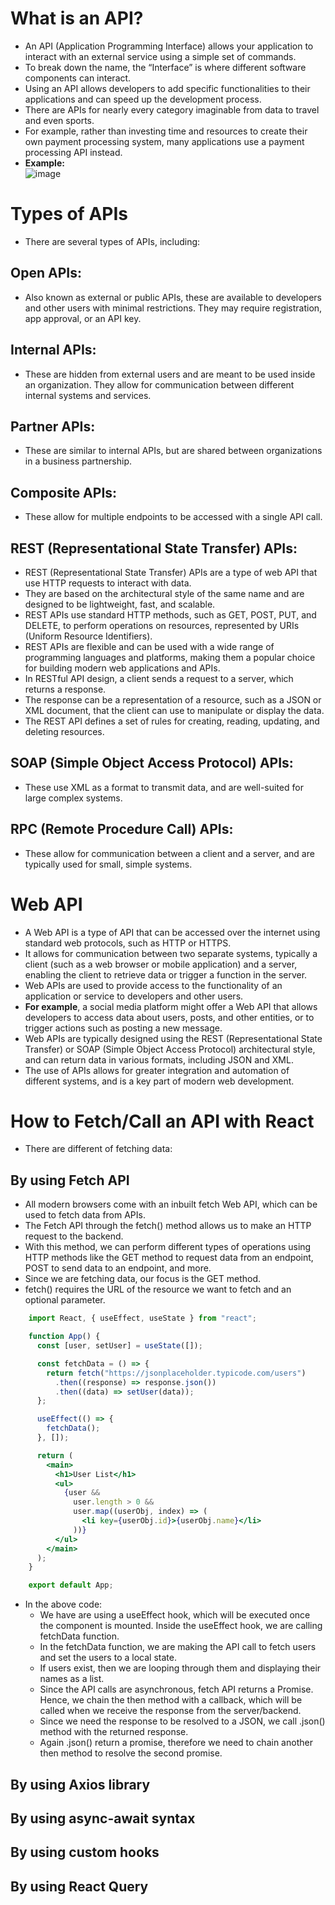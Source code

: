 # What is an API?
- An API (Application Programming Interface) allows your application to interact with an external service using a simple set of commands. 
- To break down the name, the “Interface” is where different software components can interact. 
- Using an API allows developers to add specific functionalities to their applications and can speed up the development process.
- There are APIs for nearly every category imaginable from data to travel and even sports. 
- For example, rather than investing time and resources to create their own payment processing system, many applications use a payment processing API instead.
- **Example:** <br>
![image](https://user-images.githubusercontent.com/88162824/216931681-d8792dde-36df-4216-993f-dbe806404b23.png)
# Types of APIs
- There are several types of APIs, including:
## Open APIs: 
- Also known as external or public APIs, these are available to developers and other users with minimal restrictions. They may require registration, app approval, or an API key.
## Internal APIs: 
- These are hidden from external users and are meant to be used inside an organization. They allow for communication between different internal systems and services.
## Partner APIs: 
- These are similar to internal APIs, but are shared between organizations in a business partnership.
## Composite APIs: 
- These allow for multiple endpoints to be accessed with a single API call.
## REST (Representational State Transfer) APIs: 
- REST (Representational State Transfer) APIs are a type of web API that use HTTP requests to interact with data. 
- They are based on the architectural style of the same name and are designed to be lightweight, fast, and scalable. 
- REST APIs use standard HTTP methods, such as GET, POST, PUT, and DELETE, to perform operations on resources, represented by URIs (Uniform Resource Identifiers).
- REST APIs are flexible and can be used with a wide range of programming languages and platforms, making them a popular choice for building modern web applications and APIs. 
- In RESTful API design, a client sends a request to a server, which returns a response. 
- The response can be a representation of a resource, such as a JSON or XML document, that the client can use to manipulate or display the data. 
- The REST API defines a set of rules for creating, reading, updating, and deleting resources.
## SOAP (Simple Object Access Protocol) APIs: 
- These use XML as a format to transmit data, and are well-suited for large complex systems.
## RPC (Remote Procedure Call) APIs: 
- These allow for communication between a client and a server, and are typically used for small, simple systems.
#  Web API 
- A Web API is a type of API that can be accessed over the internet using standard web protocols, such as HTTP or HTTPS. 
- It allows for communication between two separate systems, typically a client (such as a web browser or mobile application) and a server, enabling the client to retrieve data or trigger a function in the server.
- Web APIs are used to provide access to the functionality of an application or service to developers and other users. 
- **For example**, a social media platform might offer a Web API that allows developers to access data about users, posts, and other entities, or to trigger actions such as posting a new message.
- Web APIs are typically designed using the REST (Representational State Transfer) or SOAP (Simple Object Access Protocol) architectural style, and can return data in various formats, including JSON and XML. 
- The use of APIs allows for greater integration and automation of different systems, and is a key part of modern web development.
# How to Fetch/Call an API with React
- There are different of fetching data:
## By using Fetch API
- All modern browsers come with an inbuilt fetch Web API, which can be used to fetch data from APIs.
- The Fetch API through the fetch() method allows us to make an HTTP request to the backend. 
- With this method, we can perform different types of operations using HTTP methods like the GET method to request data from an endpoint, POST to send data to an endpoint, and more.
- Since we are fetching data, our focus is the GET method.
- fetch() requires the URL of the resource we want to fetch and an optional parameter.
```jsx
    import React, { useEffect, useState } from "react";

    function App() {
      const [user, setUser] = useState([]);

      const fetchData = () => {
        return fetch("https://jsonplaceholder.typicode.com/users")
          .then((response) => response.json())
          .then((data) => setUser(data));
      };

      useEffect(() => {
        fetchData();
      }, []);

      return (
        <main>
          <h1>User List</h1>
          <ul>
            {user &&
              user.length > 0 &&
              user.map((userObj, index) => (
                <li key={userObj.id}>{userObj.name}</li>
              ))}
          </ul>
        </main>
      );
    }

    export default App;
```
- In the above code:
  - We have are using a useEffect hook, which will be executed once the component is mounted. Inside the useEffect hook, we are calling fetchData function.
  - In the fetchData function, we are making the API call to fetch users and set the users to a local state.
  - If users exist, then we are looping through them and displaying their names as a list.
  - Since the API calls are asynchronous, fetch API returns a Promise. Hence, we chain the then method with a callback, which will be called when we receive the
 response from the server/backend.
  - Since we need the response to be resolved to a JSON, we call .json() method with the returned response. 
  - Again .json() return a promise, therefore we need to chain another then method to resolve the second promise.
## By using Axios library
## By using async-await syntax
## By using custom hooks
## By using React Query
